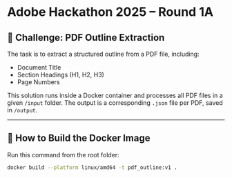 # Adobe Hackathon 2025 – Round 1A

## 🧠 Challenge: PDF Outline Extraction

The task is to extract a structured outline from a PDF file, including:

- Document Title
- Section Headings (H1, H2, H3)
- Page Numbers

This solution runs inside a Docker container and processes all PDF files in a given `/input` folder. The output is a corresponding `.json` file per PDF, saved in `/output`.

---

## 🚀 How to Build the Docker Image

Run this command from the root folder:

```bash
docker build --platform linux/amd64 -t pdf_outline:v1 .
